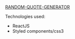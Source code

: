 [RANDOM-QUOTE-GENERATOR](https://zayeer.github.io/random-quote-generator/)

Technologies used:
* ReactJS
* Styled components/css3

